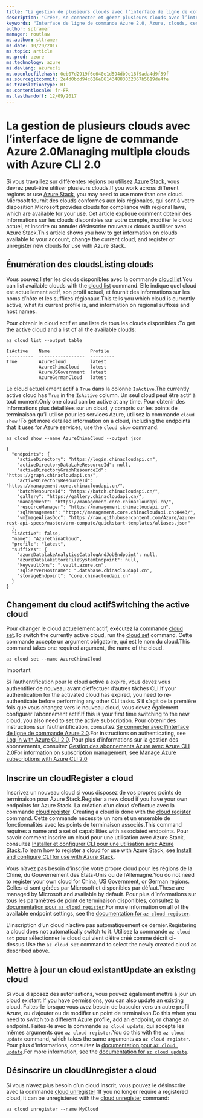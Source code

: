 ```yaml
---
title: "La gestion de plusieurs clouds avec l’interface de ligne de commande Azure 2.0"
description: "Créer, se connecter et gérer plusieurs clouds avec l’interface de ligne de commande Azure 2.0."
keywords: "Interface de ligne de commande Azure 2.0, Azure, clouds, centres de données, gouvernement, région, Chine, Allemagne"
author: sptramer
manager: routlaw
ms.author: sttramer
ms.date: 10/20/2017
ms.topic: article
ms.prod: azure
ms.technology: azure
ms.devlang: azurecli
ms.openlocfilehash: 0eb07d2919f6e640e1d594db9e18f9ada4d9f59f
ms.sourcegitcommit: 2e4d0bdd94c626e061434883032367b5619de4fe
ms.translationtype: HT
ms.contentlocale: fr-FR
ms.lasthandoff: 12/09/2017
---
```

# <a name="managing-multiple-clouds-with-azure-cli-20"></a><span data-ttu-id="14091-104">La gestion de plusieurs clouds avec l’interface de ligne de commande Azure 2.0</span><span class="sxs-lookup"><span data-stu-id="14091-104">Managing multiple clouds with Azure CLI 2.0</span></span>

<span data-ttu-id="14091-105">Si vous travaillez sur différentes régions ou utilisez [Azure Stack](https://docs.microsoft.com/en-us/azure/azure-stack/user/), vous devrez peut-être utiliser plusieurs clouds.</span><span class="sxs-lookup"><span data-stu-id="14091-105">If you work across different regions or use [Azure Stack](https://docs.microsoft.com/en-us/azure/azure-stack/user/), you may need to use more than one cloud.</span></span> <span data-ttu-id="14091-106">Microsoft fournit des clouds conformes aux lois régionales, qui sont à votre disposition.</span><span class="sxs-lookup"><span data-stu-id="14091-106">Microsoft provides clouds for compliance with regional laws, which are available for your use.</span></span> <span data-ttu-id="14091-107">Cet article explique comment obtenir des informations sur les clouds disponibles sur votre compte, modifier le cloud actuel, et inscrire ou annuler désinscrire nouveaux clouds à utiliser avec Azure Stack.</span><span class="sxs-lookup"><span data-stu-id="14091-107">This article shows you how to get information on clouds available to your account, change the current cloud, and register or unregister new clouds for use with Azure Stack.</span></span>

## <a name="listing-clouds"></a><span data-ttu-id="14091-108">Énumération des clouds</span><span class="sxs-lookup"><span data-stu-id="14091-108">Listing clouds</span></span>

<span data-ttu-id="14091-109">Vous pouvez lister les clouds disponibles avec la commande [cloud list](/cli/azure/cloud#list).</span><span class="sxs-lookup"><span data-stu-id="14091-109">You can list available clouds with the [cloud list](/cli/azure/cloud#list) command.</span></span> <span data-ttu-id="14091-110">Elle indique quel cloud est actuellement actif, son profil actuel, et fournit des informations sur les noms d’hôte et les suffixes régionaux.</span><span class="sxs-lookup"><span data-stu-id="14091-110">This tells you which cloud is currently active, what its current profile is, and information on regional suffixes and host names.</span></span>

<span data-ttu-id="14091-111">Pour obtenir le cloud actif et une liste de tous les clouds disponibles :</span><span class="sxs-lookup"><span data-stu-id="14091-111">To get the active cloud and a list of all the available clouds:</span></span>

```azurecli
az cloud list --output table
```

```output
IsActive    Name               Profile
----------  -----------------  ---------
True        AzureCloud         latest
            AzureChinaCloud    latest
            AzureUSGovernment  latest
            AzureGermanCloud   latest
```

<span data-ttu-id="14091-112">Le cloud actuellement actif a `True` dans la colonne `IsActive`.</span><span class="sxs-lookup"><span data-stu-id="14091-112">The currently active cloud has `True` in the `IsActive` column.</span></span> <span data-ttu-id="14091-113">Un seul cloud peut être actif à tout moment.</span><span class="sxs-lookup"><span data-stu-id="14091-113">Only one cloud can be active at any time.</span></span> <span data-ttu-id="14091-114">Pour obtenir des informations plus détaillées sur un cloud, y compris sur les points de terminaison qu’il utilise pour les services Azure, utilisez la commande `cloud show` :</span><span class="sxs-lookup"><span data-stu-id="14091-114">To get more detailed information on a cloud, including the endpoints that it uses for Azure services, use the `cloud show` command:</span></span>

```azurecli
az cloud show --name AzureChinaCloud --output json
```

```output
{
  "endpoints": {
    "activeDirectory": "https://login.chinacloudapi.cn",
    "activeDirectoryDataLakeResourceId": null,
    "activeDirectoryGraphResourceId": "https://graph.chinacloudapi.cn/",
    "activeDirectoryResourceId": "https://management.core.chinacloudapi.cn/",
    "batchResourceId": "https://batch.chinacloudapi.cn/",
    "gallery": "https://gallery.chinacloudapi.cn/",
    "management": "https://management.core.chinacloudapi.cn/",
    "resourceManager": "https://management.chinacloudapi.cn",
    "sqlManagement": "https://management.core.chinacloudapi.cn:8443/",
    "vmImageAliasDoc": "https://raw.githubusercontent.com/Azure/azure-rest-api-specs/master/arm-compute/quickstart-templates/aliases.json"
  },
  "isActive": false,
  "name": "AzureChinaCloud",
  "profile": "latest",
  "suffixes": {
    "azureDatalakeAnalyticsCatalogAndJobEndpoint": null,
    "azureDatalakeStoreFileSystemEndpoint": null,
    "keyvaultDns": ".vault.azure.cn",
    "sqlServerHostname": ".database.chinacloudapi.cn",
    "storageEndpoint": "core.chinacloudapi.cn"
  }
}
```

## <a name="switching-the-active-cloud"></a><span data-ttu-id="14091-115">Changement du cloud actif</span><span class="sxs-lookup"><span data-stu-id="14091-115">Switching the active cloud</span></span>

<span data-ttu-id="14091-116">Pour changer le cloud actuellement actif, exécutez la commande [cloud set](/cli/azure/cloud#set).</span><span class="sxs-lookup"><span data-stu-id="14091-116">To switch the currently active cloud, run the [cloud set](/cli/azure/cloud#set) command.</span></span> <span data-ttu-id="14091-117">Cette commande accepte un argument obligatoire, qui est le nom du cloud.</span><span class="sxs-lookup"><span data-stu-id="14091-117">This command takes one required argument, the name of the cloud.</span></span>

```azurecli
az cloud set --name AzureChinaCloud
```

> [!IMPORTANT]
> <span data-ttu-id="14091-118">Si l’authentification pour le cloud activé a expiré, vous devez vous authentifier de nouveau avant d’effectuer d’autres tâches CLI.</span><span class="sxs-lookup"><span data-stu-id="14091-118">If your authentication for the activated cloud has expired, you need to re-authenticate before performing any other CLI tasks.</span></span> <span data-ttu-id="14091-119">S’il s’agit de la première fois que vous changez vers le nouveau cloud, vous devez également configurer l’abonnement actif.</span><span class="sxs-lookup"><span data-stu-id="14091-119">If this is your first time switching to the new cloud, you also need to set the active subscription.</span></span>
> <span data-ttu-id="14091-120">Pour obtenir des instructions sur l’authentification, consultez [Se connecter avec l’interface de ligne de commande Azure 2.0](authenticate-azure-cli.md).</span><span class="sxs-lookup"><span data-stu-id="14091-120">For instructions on authenticating, see [Log in with Azure CLI 2.0](authenticate-azure-cli.md).</span></span> <span data-ttu-id="14091-121">Pour plus d’informations sur la gestion des abonnements, consultez [Gestion des abonnements Azure avec Azure CLI 2.0](manage-azure-subscriptions-azure-cli.md)</span><span class="sxs-lookup"><span data-stu-id="14091-121">For information on subscription management, see [Manage Azure subscriptions with Azure CLI 2.0](manage-azure-subscriptions-azure-cli.md)</span></span>

## <a name="register-a-cloud"></a><span data-ttu-id="14091-122">Inscrire un cloud</span><span class="sxs-lookup"><span data-stu-id="14091-122">Register a cloud</span></span>

<span data-ttu-id="14091-123">Inscrivez un nouveau cloud si vous disposez de vos propres points de terminaison pour Azure Stack.</span><span class="sxs-lookup"><span data-stu-id="14091-123">Register a new cloud if you have your own endpoints for Azure Stack.</span></span> <span data-ttu-id="14091-124">La création d’un cloud s’effectue avec la commande [cloud register](/cli/azure/cloud#register) .</span><span class="sxs-lookup"><span data-stu-id="14091-124">Creating a cloud is done with the [cloud register](/cli/azure/cloud#register) command.</span></span> <span data-ttu-id="14091-125">Cette commande nécessite un nom et un ensemble de fonctionnalités avec les points de terminaison associés.</span><span class="sxs-lookup"><span data-stu-id="14091-125">This command requires a name and a set of capabilities with associated endpoints.</span></span> <span data-ttu-id="14091-126">Pour savoir comment inscrire un cloud pour une utilisation avec Azure Stack, consultez [Installer et configurer CLI pour une utilisation avec Azure Stack](/azure/azure-stack/user/azure-stack-connect-cli#connect-to-azure-stack).</span><span class="sxs-lookup"><span data-stu-id="14091-126">To learn how to register a cloud for use with Azure Stack, see [Install and configure CLI for use with Azure Stack](/azure/azure-stack/user/azure-stack-connect-cli#connect-to-azure-stack).</span></span>

<span data-ttu-id="14091-127">Vous n’avez pas besoin d’inscrire votre propre cloud pour les régions de la Chine, du Gouvernement des États-Unis ou de l’Allemagne.</span><span class="sxs-lookup"><span data-stu-id="14091-127">You do not need to register your own cloud for China, US Government, or German regions.</span></span> <span data-ttu-id="14091-128">Celles-ci sont gérées par Microsoft et disponibles par défaut.</span><span class="sxs-lookup"><span data-stu-id="14091-128">These are managed by Microsoft and available by default.</span></span>  <span data-ttu-id="14091-129">Pour plus d’informations sur tous les paramètres de point de terminaison disponibles, consultez la [documentation pour `az cloud register`](/cli/azure/cloud?view=azure-cli-latest#az_cloud_register).</span><span class="sxs-lookup"><span data-stu-id="14091-129">For more information on all of the available endpoint settings, see the [documentation for `az cloud register`](/cli/azure/cloud?view=azure-cli-latest#az_cloud_register).</span></span>

<span data-ttu-id="14091-130">L’inscription d’un cloud n’active pas automatiquement ce dernier.</span><span class="sxs-lookup"><span data-stu-id="14091-130">Registering a cloud does not automatically switch to it.</span></span> <span data-ttu-id="14091-131">Utilisez la commande `az cloud set` pour sélectionner le cloud qui vient d’être créé comme décrit ci-dessus.</span><span class="sxs-lookup"><span data-stu-id="14091-131">Use the `az cloud set` command to select the newly created cloud as described above.</span></span>

## <a name="update-an-existing-cloud"></a><span data-ttu-id="14091-132">Mettre à jour un cloud existant</span><span class="sxs-lookup"><span data-stu-id="14091-132">Update an existing cloud</span></span>

<span data-ttu-id="14091-133">Si vous disposez des autorisations, vous pouvez également mettre à jour un cloud existant.</span><span class="sxs-lookup"><span data-stu-id="14091-133">If you have permissions, you can also update an existing cloud.</span></span> <span data-ttu-id="14091-134">Faites-le lorsque vous avez besoin de basculer vers un autre profil Azure, ou d’ajouter ou de modifier un point de terminaison.</span><span class="sxs-lookup"><span data-stu-id="14091-134">Do this when you need to switch to a different Azure profile, add an endpoint, or change an endpoint.</span></span>
<span data-ttu-id="14091-135">Faites-le avec la commande `az cloud update`, qui accepte les mêmes arguments que `az cloud register`.</span><span class="sxs-lookup"><span data-stu-id="14091-135">You do this with the `az cloud update` command, which takes the same arguments as `az cloud register`.</span></span> <span data-ttu-id="14091-136">Pour plus d’informations, consultez la [documentation pour `az cloud update`](/cli/azure/cloud?view=azure-cli-latest#az_cloud_update).</span><span class="sxs-lookup"><span data-stu-id="14091-136">For more information, see the [documentation for `az cloud update`](/cli/azure/cloud?view=azure-cli-latest#az_cloud_update).</span></span>

## <a name="unregister-a-cloud"></a><span data-ttu-id="14091-137">Désinscrire un cloud</span><span class="sxs-lookup"><span data-stu-id="14091-137">Unregister a cloud</span></span>

<span data-ttu-id="14091-138">Si vous n’avez plus besoin d’un cloud inscrit, vous pouvez le désinscrire avec la commande [cloud unregister](/cli/azure/cloud#unregister) :</span><span class="sxs-lookup"><span data-stu-id="14091-138">If you no longer require a registered cloud, it can be unregistered with the [cloud unregister](/cli/azure/cloud#unregister) command:</span></span>

```azurecli
az cloud unregister --name MyCloud
```
